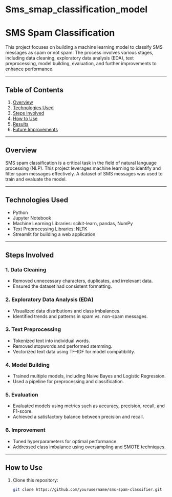 # Sms_smap_classification_model

# SMS Spam Classification

This project focuses on building a machine learning model to classify SMS messages as spam or not spam. The process involves various stages, including data cleaning, exploratory data analysis (EDA), text preprocessing, model building, evaluation, and further improvements to enhance performance.

---

## Table of Contents
1. [Overview](#overview)
2. [Technologies Used](#technologies-used)
3. [Steps Involved](#steps-involved)
4. [How to Use](#how-to-use)
5. [Results](#results)
6. [Future Improvements](#future-improvements)

---

## Overview
SMS spam classification is a critical task in the field of natural language processing (NLP). This project leverages machine learning to identify and filter spam messages effectively. A dataset of SMS messages was used to train and evaluate the model.

---

## Technologies Used
- Python
- Jupyter Notebook
- Machine Learning Libraries: scikit-learn, pandas, NumPy
- Text Preprocessing Libraries: NLTK
- Streamlit for building a web application

---

## Steps Involved

### 1. Data Cleaning
- Removed unnecessary characters, duplicates, and irrelevant data.
- Ensured the dataset had consistent formatting.

### 2. Exploratory Data Analysis (EDA)
- Visualized data distributions and class imbalances.
- Identified trends and patterns in spam vs. non-spam messages.

### 3. Text Preprocessing
- Tokenized text into individual words.
- Removed stopwords and performed stemming.
- Vectorized text data using TF-IDF for model compatibility.

### 4. Model Building
- Trained multiple models, including Naive Bayes and Logistic Regression.
- Used a pipeline for preprocessing and classification.

### 5. Evaluation
- Evaluated models using metrics such as accuracy, precision, recall, and F1-score.
- Achieved a satisfactory balance between precision and recall.

### 6. Improvement
- Tuned hyperparameters for optimal performance.
- Addressed class imbalance using oversampling and SMOTE techniques.

---

## How to Use

1. Clone this repository:
   ```bash
   git clone https://github.com/yourusername/sms-spam-classifier.git
